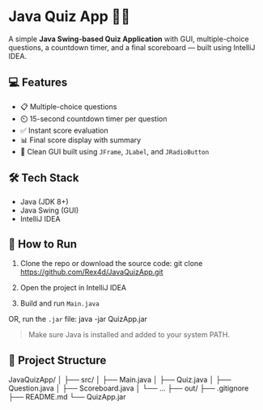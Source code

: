 # Java Quiz App 🧠✨

A simple **Java Swing-based Quiz Application** with GUI, multiple-choice questions, a countdown timer, and a final scoreboard — built using IntelliJ IDEA.

## 💻 Features

- 📋 Multiple-choice questions
- ⏲️ 15-second countdown timer per question
- ✅ Instant score evaluation
- 📊 Final score display with summary
- 🧠 Clean GUI built using `JFrame`, `JLabel`, and `JRadioButton`

## 🛠️ Tech Stack

- Java (JDK 8+)
- Java Swing (GUI)
- IntelliJ IDEA

## 🚀 How to Run

1. Clone the repo or download the source code:
   git clone https://github.com/Rex4d/JavaQuizApp.git

2. Open the project in IntelliJ IDEA

3. Build and run `Main.java`

OR, run the `.jar` file:
   java -jar QuizApp.jar

> Make sure Java is installed and added to your system PATH.

## 📁 Project Structure

JavaQuizApp/
│
├── src/
│   ├── Main.java
│   ├── Quiz.java
│   ├── Question.java
│   ├── Scoreboard.java
│   └── ...
├── out/
├── .gitignore
├── README.md
└── QuizApp.jar

